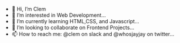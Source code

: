 - 👋 Hi, I’m Clem
- 👀 I’m interested in Web Development...
- 🌱 I’m currently learning HTML,CSS, and Javascript...
- 💞️ I’m looking to collaborate on Frontend Projects...
- 📫 How to reach me: @clem on slack and @whosjayjay on twitter...

<!---
Whosclem/Whosclem is a ✨ special ✨ repository because its `README.md` (this file) appears on your GitHub profile.
You can click the Preview link to take a look at your changes.
--->

